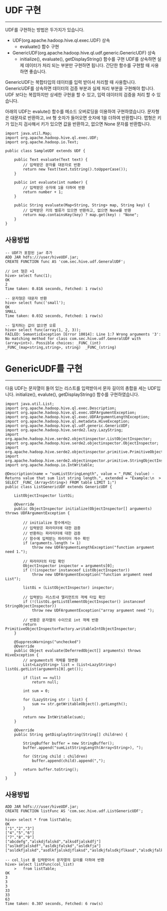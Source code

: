 # UDF 구현
***
UDF를 구현하는 방법은 두가지가 있습니다.

 - UDF(org.apache.hadoop.hive.ql.exec.UDF) 상속
   - evaluate() 함수 구현
 - GenericUDF(org.apache.hadoop.hive.ql.udf.generic.GenericUDF) 상속
   - initialize(), evaluate(), getDisplayString() 함수를 구현
UDF를 상속하면 실제 데이터가 처리 되는 부분만 구현하면 됩니다. 간단한 함수를 구현할 때 사용하면 좋습니다.

GenericUDF는 복합타입의 데이터를 입력 받아서 처리할 때 사용합니다. GenericUDF를 상속하면 데이터의 검증 부분과 실제 처리 부분을 구현해야 합니다. UDF 보다는 복잡하지만 상세한 구현을 할 수 있고, 입력 데이터의 검증을 처리 할 수 있습니다.

아래의 UDF는 evalute() 함수를 메소드 오버로딩을 이용하여 구현하였습니다. 문자형은 대문자로 반환하고, int 형 숫자가 들어오면 숫자에 1을 더하여 반환합니다. 맵형은 키가 있는지 검사해서 키가 있으면 값을 반환하고, 없으면 None 문자를 반환합니다.

```
import java.util.Map;
import org.apache.hadoop.hive.ql.exec.UDF;
import org.apache.hadoop.io.Text;

public class SampleUDF extends UDF {

    public Text evaluate(Text text) {
        // 입력받은 문자를 대문자로 반환
        return new Text(text.toString().toUpperCase());
    }

    public int evaluate(int number) {
        // 입력받은 숫자에 1을 더하여 반환
        return number + 1;
    }

    public String evaluate(Map<String, String> map, String key) {
        // 입력받은 키의 밸류가 있으면 반환하고, 없으면 None를 반환
        return map.containsKey(key) ? map.get(key) : "None";
    }
}
```
## 사용방법

```
-- UDF가 포함된 jar 추가 
ADD JAR hdfs:///user/hiveUDF.jar;
CREATE FUNCTION func AS 'com.sec.hive.udf.GeneralUDF';

// int 형은 +1 
hive> select func(1);
OK
2
Time taken: 0.816 seconds, Fetched: 1 row(s)

-- 문자형은 대문자 반환 
hive> select func('small');
OK
SMALL
Time taken: 0.032 seconds, Fetched: 1 row(s)

-- 일치하는 값이 없으면 오류 
hive> select func(array(1, 2, 3));
FAILED: SemanticException [Error 10014]: Line 1:7 Wrong arguments '3': No matching method for class com.sec.hive.udf.GeneralUDF with (array<int>). Possible choices: _FUNC_(int)  _FUNC_(map<string,string>, string)  _FUNC_(string)  
```

# GenericUDF를 구현
***
다음 UDF는 문자열이 들어 있는 리스트를 입력받아서 문자 길이의 총합을 세는 UDF입니다. initialize(), evalute(), getDisplayString() 함수를 구현하였습니다.
```
import java.util.List;
import org.apache.hadoop.hive.ql.exec.Description;
import org.apache.hadoop.hive.ql.exec.UDFArgumentException;
import org.apache.hadoop.hive.ql.exec.UDFArgumentLengthException;
import org.apache.hadoop.hive.ql.metadata.HiveException;
import org.apache.hadoop.hive.ql.udf.generic.GenericUDF;
import org.apache.hadoop.hive.serde2.lazy.LazyString;
import org.apache.hadoop.hive.serde2.objectinspector.ListObjectInspector;
import org.apache.hadoop.hive.serde2.objectinspector.ObjectInspector;
import org.apache.hadoop.hive.serde2.objectinspector.primitive.PrimitiveObjectInspectorFactory;
import org.apache.hadoop.hive.serde2.objectinspector.primitive.StringObjectInspector;
import org.apache.hadoop.io.IntWritable;

@Description(name = "sumListStringLength", value = "_FUNC_(value) - Returns value that sum list string length.", extended = "Example:\n  > SELECT _FUNC_(Array<String>) FROM table LIMIT 1;")
public class ListGenericUDF extends GenericUDF {

    ListObjectInspector listOi;

    @Override
    public ObjectInspector initialize(ObjectInspector[] arguments) throws UDFArgumentException {

        // initialize 함수에서는 
        // 입력받은 파라미터에 대한 검증
        // 반환하는 파라미터에 대한 검증
        // 함수에 입력받는 파라미터 개수 확인
        if (arguments.length != 1)
            throw new UDFArgumentLengthException("function argument need 1.");

        // 파라미터의 타입 확인
        ObjectInspector inspector = arguments[0];
        if (!(inspector instanceof ListObjectInspector))
            throw new UDFArgumentException("function argument need List");

        listOi = (ListObjectInspector) inspector;

        // 입력받는 리스트내 엘리먼트의 객체 타입 확인
        if (!(listOi.getListElementObjectInspector() instanceof StringObjectInspector))
            throw new UDFArgumentException("array argument need ");

        // 반환은 문자열의 수이므로 int 객체 반환
        return PrimitiveObjectInspectorFactory.writableIntObjectInspector;
    }

    @SuppressWarnings("unchecked")
    @Override
    public Object evaluate(DeferredObject[] arguments) throws HiveException {
        // arguments의 객체를 형변환
        List<LazyString> list = (List<LazyString>) listOi.getList(arguments[0].get());

        if (list == null)
            return null;

        int sum = 0;

        for (LazyString str : list) {
            sum += str.getWritableObject().getLength();
        }

        return new IntWritable(sum);
    }

    @Override
    public String getDisplayString(String[] children) {

        StringBuffer buffer = new StringBuffer();
        buffer.append("sumListStringLength(Array<String>), ");

        for (String child : children)
            buffer.append(child).append(",");

        return buffer.toString();
    }
}
```

## 사용방법

```
ADD JAR hdfs:///user/hiveUDF.jar;
CREATE FUNCTION listFunc AS 'com.sec.hive.udf.ListGenericUDF';

hive> select * from listTable;
OK
["1","2","3"]
["4","5","6"]
["7","8","9"]
["abcdefg","alskdjfalskd","alksdfjalskdfj"]
["aslkdfjalskdf","asldkjfalskd","asldkfja"]
["asldkfjalskd","asdlkfjalskdjflaksd","asldkjfalsdkjflkasd","alsdkjfalkdjf"]

-- col_list 를 입력받아서 문자열의 길이를 더하여 반환 
hive> select listFunc(col_list)
    >   from listTable;
OK
3
3
3
33
33
63
Time taken: 0.307 seconds, Fetched: 6 row(s)
```
